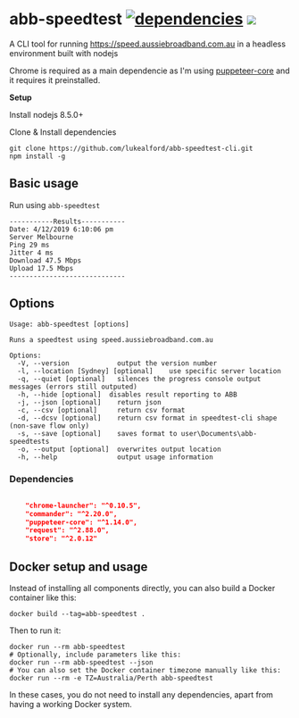 # abb-speedtest [![dependencies](https://david-dm.org/lukealford/abb-speedtest-cli/status.svg)](https://david-dm.org/lukealford/abb-speedtest-cli) <a href="https://codeclimate.com/github/lukealford/abb-speedtest-cli/maintainability"><img src="https://api.codeclimate.com/v1/badges/34a78004c17aa3757568/maintainability" /></a>

A CLI tool for running https://speed.aussiebroadband.com.au  in a headless environment built with nodejs

Chrome is required as a main dependencie as I'm using [puppeteer-core](https://github.com/GoogleChrome/puppeteer) and it requires it preinstalled.


**Setup**

Install nodejs 8.5.0+

Clone & Install dependencies
```
git clone https://github.com/lukealford/abb-speedtest-cli.git
npm install -g
```


## Basic usage

Run using `abb-speedtest`


```
-----------Results-----------
Date: 4/12/2019 6:10:06 pm
Server Melbourne
Ping 29 ms
Jitter 4 ms
Download 47.5 Mbps
Upload 17.5 Mbps
-----------------------------

```

## Options


```
Usage: abb-speedtest [options]

Runs a speedtest using speed.aussiebroadband.com.au

Options:
  -V, --version            output the version number
  -l, --location [Sydney] [optional]    use specific server location
  -q, --quiet [optional]   silences the progress console output messages (errors still outputed)
  -h, --hide [optional]  disables result reporting to ABB
  -j, --json [optional]    return json
  -c, --csv [optional]     return csv format
  -d, --dcsv [optional]    return csv format in speedtest-cli shape (non-save flow only)
  -s, --save [optional]    saves format to user\Documents\abb-speedtests
  -o, --output [optional]  overwrites output location
  -h, --help               output usage information

```


### Dependencies

```json

    "chrome-launcher": "^0.10.5",
    "commander": "^2.20.0",
    "puppeteer-core": "^1.14.0",
    "request": "^2.88.0",
    "store": "^2.0.12"

```

## Docker setup and usage

Instead of installing all components directly, you can also build a Docker container like this:
```
docker build --tag=abb-speedtest .
```

Then to run it:
```
docker run --rm abb-speedtest
# Optionally, include parameters like this:
docker run --rm abb-speedtest --json
# You can also set the Docker container timezone manually like this:
docker run --rm -e TZ=Australia/Perth abb-speedtest
```

In these cases, you do not need to install any dependencies, apart from having a working Docker system.

